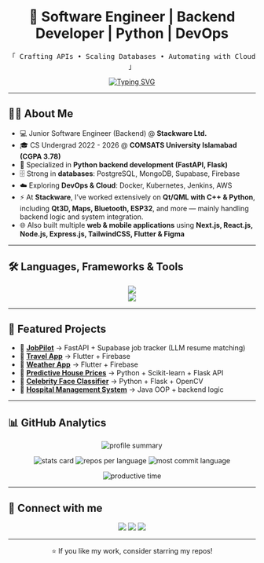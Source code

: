 
<h1 align="center">🚀 Software Engineer | Backend Developer | Python | DevOps </h1>

<p align="center">
  <samp>
    「 Crafting APIs • Scaling Databases • Automating with Cloud 」
  </samp>
</p>

<!-- Typing Effect -->
<p align="center">
  <a href="https://git.io/typing-svg">
    <img src="https://readme-typing-svg.demolab.com?font=Fira+Code&pause=1000&color=36BCF7&center=true&vCenter=true&width=500&lines=Software+Engineer;Backend+Developer;Python+%7C+FastAPI+%7C+Flask;PostgreSQL+%7C+MongoDB;Docker+%7C+Kubernetes+%7C+AWS" alt="Typing SVG" />
  </a>
</p>

---

## 🙋‍♀️ About Me
- 💻 Junior Software Engineer (Backend) @ **Stackware Ltd.**  
- 🎓 CS Undergrad 2022 - 2026 @ **COMSATS University Islamabad (CGPA 3.78)**  
- 🐍 Specialized in **Python backend development (FastAPI, Flask)**  
- 🗄️ Strong in **databases**: PostgreSQL, MongoDB, Supabase, Firebase  
- ☁️ Exploring **DevOps & Cloud**: Docker, Kubernetes, Jenkins, AWS  
- ⚡ At **Stackware**, I’ve worked extensively on **Qt/QML with C++ & Python**, including **Qt3D, Maps, Bluetooth, ESP32**, and more — mainly handling backend logic and system integration.  
- 🌐 Also built multiple **web & mobile applications** using **Next.js, React.js, Node.js, Express.js, TailwindCSS, Flutter & Figma**  

---

## 🛠️ Languages, Frameworks & Tools

<div align="center">
    <img src="https://skillicons.dev/icons?i=python,fastapi,flask,nodejs,express,postgresql,mongodb,supabase,docker,kubernetes,aws,jenkins" /><br>
    <img src="https://skillicons.dev/icons?i=react,tailwind,flutter,figma,git,github,vscode,linux,postman" />
</div>

---

## 🚀 Featured Projects
- 🔹 **[JobPilot](https://github.com/SadiaImran/JobPilot)** → FastAPI + Supabase job tracker (LLM resume matching)
- 🔹 **[Travel App](https://github.com/SadiaImran/travel_app)** → Flutter + Firebase 
- 🔹 **[Weather App](https://github.com/SadiaImran/realtime-weather)** → Flutter + Firebase 
- 🔹 **[Predictive House Prices](https://github.com/SadiaImran/Predict-house-pricing)** → Python + Scikit-learn + Flask API  
- 🔹 **[Celebrity Face Classifier](https://github.com/SadiaImran/Celebrity-face-detection)** → Python + Flask + OpenCV  
- 🔹 **[Hospital Management System](https://github.com/SadiaImran/Hospital-Management-System)** → Java OOP + backend logic  

---

## 📊 GitHub Analytics

<p align="center">
  <img src="https://github-profile-summary-cards.vercel.app/api/cards/profile-details?username=SadiaImran&theme=github_dark" alt="profile summary"/>
</p>

<p align="center">
  <img src="https://github-profile-summary-cards.vercel.app/api/cards/stats?username=SadiaImran&theme=github_dark" alt="stats card"/>
  <img src="https://github-profile-summary-cards.vercel.app/api/cards/repos-per-language?username=SadiaImran&theme=github_dark" alt="repos per language"/>
  <img src="https://github-profile-summary-cards.vercel.app/api/cards/most-commit-language?username=SadiaImran&theme=github_dark" alt="most commit language"/>
</p>

<p align="center">
  <img src="https://github-profile-summary-cards.vercel.app/api/cards/productive-time?username=SadiaImran&theme=github_dark&utcOffset=5" alt="productive time"/>
</p>

---

## 🤝 Connect with me
<p align="center">
  <a href="https://www.linkedin.com/in/sadia-imran-3b627227b/"><img src="https://img.shields.io/badge/LinkedIn-0A66C2?style=for-the-badge&logo=linkedin&logoColor=white"/></a>
  <a href="mailto:sadiaimran837@gmail.com"><img src="https://img.shields.io/badge/Email-D14836?style=for-the-badge&logo=gmail&logoColor=white"/></a>
  <a href="https://sadiaimran.github.io/Portfolio/"><img src="https://img.shields.io/badge/Portfolio-000000?style=for-the-badge&logo=vercel&logoColor=white"/></a>
</p>

---

<p align="center">⭐ If you like my work, consider starring my repos!</p>
